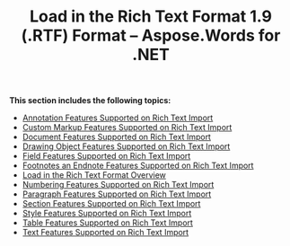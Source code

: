 ﻿---
title: Load in the Rich Text Format 1.9 (.RTF) Format – Aspose.Words for .NET
articleTitle: Load in the Rich Text Format 1.9 (.RTF) Format
linktitle: Load in the Rich Text Format 1.9 (.RTF) Format
type: docs
weight: 90
url: /net/load-in-the-rich-text-format-1-9-rtf-format/
---

**This section includes the following topics:** 

- [Annotation Features Supported on Rich Text Import](/words/net/annotation-features-supported-on-rich-text-import/)
- [Custom Markup Features Supported on Rich Text Import](/words/net/custom-markup-features-supported-on-rich-text-import/)
- [Document Features Supported on Rich Text Import](/words/net/document-features-supported-on-rich-text-import/)
- [Drawing Object Features Supported on Rich Text Import](/words/net/drawing-object-features-supported-on-rich-text-import/)
- [Field Features Supported on Rich Text Import](/words/net/field-features-supported-on-rich-text-import/)
- [Footnotes an Endnote Features Supported on Rich Text Import](/words/net/footnotes-and-endnote-features-supported-on-rich-text-import/)
- [Load in the Rich Text Format Overview](/words/net/load-in-the-rich-text-format-overview/)
- [Numbering Features Supported on Rich Text Import](/words/net/numbering-features-supported-on-rich-text-import/)
- [Paragraph Features Supported on Rich Text Import](/words/net/paragraph-features-supported-on-rich-text-import/)
- [Section Features Supported on Rich Text Import](/words/net/section-features-supported-on-rich-text-import/)
- [Style Features Supported on Rich Text Import](/words/net/style-features-supported-on-rich-text-import/)
- [Table Features Supported on Rich Text Import](/words/net/table-features-supported-on-rich-text-import/)
- [Text Features Supported on Rich Text Import](/words/net/text-features-supported-on-rich-text-import/)
